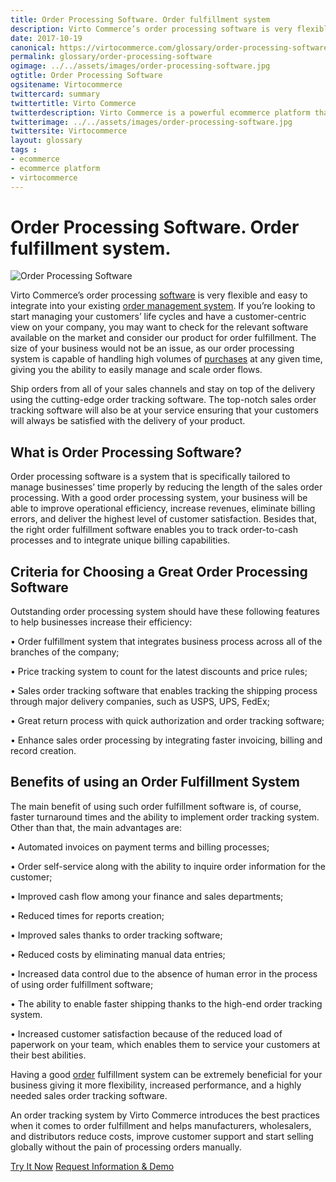 ```yaml
--- 
title: Order Processing Software. Order fulfillment system
description: Virto Commerce’s order processing software is very flexible and easy to integrate into your existing order management system. Learn more about benefits and opportunities of using this software in this article. 
date: 2017-10-19 
canonical: https://virtocommerce.com/glossary/order-processing-software
permalink: glossary/order-processing-software
ogimage: ../../assets/images/order-processing-software.jpg
ogtitle: Order Processing Software
ogsitename: Virtocommerce
twittercard: summary
twittertitle: Virto Commerce
twitterdescription: Virto Commerce is a powerful ecommerce platform that includes everything you need to create an online store and sell online. Try it free with Free Community License
twitterimage: ../../assets/images/order-processing-software.jpg
twittersite: Virtocommerce
layout: glossary
tags : 
- ecommerce
- ecommerce platform
- virtocommerce 
---
```

<div class="business-cnt">
    <div class="head __cart">
        <h1 class="title">Order Processing Software. Order fulfillment system.</h1>
    </div>
    <img alt="Order Processing Software" src="assets/images/order-processing-software.jpg" />
    <p class="text">
    Virto Commerce’s order processing <a href="{{ '/glossary/purchase-order-management-software' | absolute_url }}"> software</a> is very flexible and easy to integrate into your existing <a href="{{ '/glossary/order-management-software' | absolute_url }}">order management system</a>. If you’re looking to start managing your customers’ life cycles and have a customer-centric view on your company, you may want to check for the relevant software available on the market and consider our product for order fulfillment. The size of your business would not be an issue, as our order processing system is capable of handling high volumes of <a href="{{ '/glossary/purchase-order-management-software' | absolute_url }}">purchases</a> at any given time, giving you the ability to easily manage and scale order flows. 
    </p>  
    <p class="text">
    Ship orders from all of your sales channels and stay on top of the delivery using the cutting-edge order tracking software. The top-notch sales order tracking software will also be at your service ensuring that your customers will always be satisfied with the delivery of your product. 
    </p>
    <h2>What is Order Processing Software?</h2>
    <p class="text">
    Order processing software is a system that is specifically tailored to manage businesses’ time properly by reducing the length of the sales order processing. With a good order processing system, your business will be able to improve operational efficiency, increase revenues, eliminate billing errors, and deliver the highest level of customer satisfaction. Besides that, the right order fulfillment software enables you to track order-to-cash processes and to integrate unique billing capabilities. 
    </p>
    <h2>Criteria for Choosing a Great Order Processing Software</h2>
    <p class="text">
    Outstanding order processing system should have these following features to help businesses increase their efficiency:
    </p>
    <p class="text">•	Order fulfillment system that integrates business process across all of the branches of the company;</p>
    <p class="text">•	Price tracking system to count for the latest discounts and price rules;</p>
    <p class="text">•	Sales order tracking software that enables tracking the shipping process through major delivery companies, such as USPS, UPS, FedEx;</p>
    <p class="text">•	Great return process with quick authorization and order tracking software;</p>
    <p class="text">•	Enhance sales order processing by integrating faster invoicing, billing and record creation. </p>
    <h2> Benefits of using an Order Fulfillment System</h2>
    <p class="text">
    The main benefit of using such order fulfillment software is, of course, faster turnaround times and the ability to implement order tracking system. Other than that, the main advantages are:
    </p>
    <p class="text">•	Automated invoices on payment terms and billing processes;</p>
    <p class="text">•	Order self-service along with the ability to inquire order information for the customer; </p>
    <p class="text">•	Improved cash flow among your finance and sales departments;</p>
    <p class="text">•	Reduced times for reports creation;</p>
    <p class="text">•	Improved sales thanks to order tracking software;</p>
    <p class="text">•	Reduced costs by eliminating manual data entries; </p>
    <p class="text">•	Increased data control due to the absence of human error in the process of using order fulfillment software;</p>
    <p class="text">•	The ability to enable faster shipping thanks to the high-end order tracking system. </p>
    <p class="text">•	Increased customer satisfaction because of the reduced load of paperwork on your team, which enables them to service your customers at their best abilities. </p>
    <p class="text">
    Having a good <a href="{{ '/glossary/what-is-inventory-management' | absolute_url }}">order</a> fulfillment system can be extremely beneficial for your business giving it more flexibility, increased performance, and a highly needed sales order tracking software. 
    </p>
    <p class="text">An order tracking system by Virto Commerce introduces the best practices when it comes to order fulfillment and helps manufacturers, wholesalers, and distributors reduce costs, improve customer support and start selling globally without the pain of processing orders manually.  
    </p>
<div class="buttons">
        <a class="button fill" href="/try-now">Try It Now</a>
        <a class="button fill" href="/contact-us">Request Information & Demo</a>
    </div>
</div>